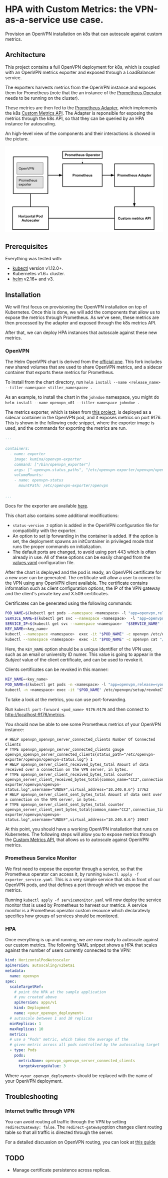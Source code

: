 # HPA with Custom Metrics: the VPN-as-a-service use case.

Provision an OpenVPN installation on k8s that can autoscale against custom metrics.

## Architecture

This project contains a full OpenVPN deployment for k8s, which is coupled with an OpenVPN metrics exporter and exposed through a LoadBalancer service.

The exporters harvests metrics from the OpenVPN instance and exposes them for Prometheus (note that the an instance of the [Prometheus Operator](https://github.com/coreos/prometheus-operator) needs to be running on the cluster).

These metrics are then fed to the [Prometheus Adapter](https://github.com/helm/charts/tree/master/stable/prometheus-adapter), which implements the k8s [Custom Metrics API](https://kubernetes.io/docs/tasks/run-application/horizontal-pod-autoscale/#support-for-metrics-apis). The Adapter is reponsible for exposing the metrics through the k8s API, so that they can be queried by an HPA instance for autoscaling.

An high-level view of the components and their interactions is showed in the picture.

![](img/scheme.png) 


## Prerequisites

Everything was tested with:

* [kubectl](https://kubernetes.io/docs/tasks/tools/install-kubectl/) version v1.12.0+.
* Kubernetes v1.6+ cluster.
* [helm](https://helm.sh/docs/intro/install/) v2.16+ and v3.

## Installation

We will first focus on provisioning the OpenVPN installation on top of Kubernetes. Once this is done, we will add the components that allow us to expose the metrics through Prometheus. 
As we've seen, these metrics are then processed by the adapter and exposed through the k8s metrics API. 

After that, we can deploy HPA instances that autoscale against these new metrics.

### OpenVPN

The Helm OpenVPN chart is derived from the [official one](https://github.com/helm/charts/tree/master/stable/openvpn). This fork includes new shared volumes that are used to share OpenVPN metrics, and a sidecar container that exports these metrics for Prometheus. 

To install from the chart directory, run 
```helm install --name <release_name> --tiller-namespace <tiller_namespace> .```

As an example, to install the chart in the `johndoe` namespace, you might do
```helm install --name openvpn_v01 --tiller-namespace johndoe .```


The metrics exporter, which is taken from [this project](https://github.com/kumina/openvpn_exporter), is deployed as a sidecar container in the OpenVPN pod, and it exposes metrics on port 9176. This is shown in the following code snippet, where the exporter image is used, and the commands for exporting the metrics are run.

```YAML
...

containers:
  - name: exporter
    image: kumina/openvpn-exporter
    command: ["/bin/openvpn_exporter"]
    args: ["-openvpn.status_paths", "/etc/openvpn-exporter/openvpn/openvpn-status.log"]
    volumeMounts:
    - name: openvpn-status
      mountPath: /etc/openvpn-exporter/openvpn
      
...
```        

Docs for the exporter are available [here](https://github.com/kumina/openvpn_exporter).

This chart also contains some additional modifications:
* `status-version 2` option is added in the OpenVPN configuration file for compatibility with the exporter.
* An option to set ip forwarding in the container is added. If the option is set, the deployment spawns an initContainer in privileged mode that runs the proper commands on initialization.
* The default ports are changed, to avoid using port 443 which is often already in use. All of these options can be easily changed from the [values.yaml](https://github.com/netgroup-polito/VPNaaS/blob/master/openvpn-chart/values.yaml) configuration file.



After the chart is deployed and the pod is ready, an OpenVPN certificate for a new user can be generated. 
The certificate will allow a user to connect to the VPN using any OpenVPN client available. The certificate contains information such as client configuration options, the IP of the VPN gateway and the client's private key and X.509 certificates.

Certificates can be generated using the following commands:

```bash
POD_NAME=$(kubectl get pods --namespace <namespace> -l "app=openvpn,release=<your_release>" -o jsonpath='{ .items[0].metadata.name }')
SERVICE_NAME=$(kubectl get svc --namespace <namespace>  -l "app=openvpn,release=<your_release>" -o jsonpath='{ .items[0].metadata.name }')
SERVICE_IP=$(kubectl get svc --namespace <namespace>  "$SERVICE_NAME" -o go-template='{{ range $k, $v := (index .status.loadBalancer.ingress 0)}}{{ $v }}{{end}}')
KEY_NAME=<key_name>
kubectl --namespace <namespace>  exec -it "$POD_NAME" -c openvpn /etc/openvpn/setup/newClientCert.sh "$KEY_NAME" "$SERVICE_IP"
kubectl --namespace <namespace>  exec -it "$POD_NAME" -c openvpn cat "/etc/openvpn/certs/pki/$KEY_NAME.ovpn" > "$KEY_NAME.ovpn"
```

Here, the `KEY_NAME` option should be a unique identifier of the VPN user, such as an email or university ID numer. This value is going to appear in the *Subject* value of the client certificate, and can be used to revoke it.


Clients certificates can be revoked in this manner:

```bash
KEY_NAME=<key_name>
POD_NAME=$(kubectl get pods -n <namespace> -l "app=openvpn,release=<your_release>" -o jsonpath='{.items[0].metadata.name}')
kubectl -n <namespace> exec -it "$POD_NAME" /etc/openvpn/setup/revokeClientCert.sh $KEY_NAME
```

To take a look at the metrics, you can use port-forwarding.

Run `kubectl port-forward <pod_name> 9176:9176` and then connect to [http://localhost:9176/metrics](http://localhost:9176/metrics).

You should now be able to see some Prometheus metrics of your OpenVPN instance:

```
# HELP openvpn_openvpn_server_connected_clients Number Of Connected Clients
# TYPE openvpn_openvpn_server_connected_clients gauge
openvpn_openvpn_server_connected_clients{status_path="/etc/openvpn-exporter/openvpn/openvpn-status.log"} 1
# HELP openvpn_server_client_received_bytes_total Amount of data received over a connection on the VPN server, in bytes.
# TYPE openvpn_server_client_received_bytes_total counter
openvpn_server_client_received_bytes_total{common_name="CC2",connection_time="1576248156",real_address="10.244.0.0:25878",status_path="/etc/openvpn-exporter/openvpn/openvpn-status.log",username="UNDEF",virtual_address="10.240.0.6"} 17762
# HELP openvpn_server_client_sent_bytes_total Amount of data sent over a connection on the VPN server, in bytes.
# TYPE openvpn_server_client_sent_bytes_total counter
openvpn_server_client_sent_bytes_total{common_name="CC2",connection_time="1576248156",real_address="10.244.0.0:25878",status_path="/etc/openvpn-exporter/openvpn/openvpn-status.log",username="UNDEF",virtual_address="10.240.0.6"} 19047
```

At this point, you should have a working OpenVPN installation that runs on Kubernetes. The following steps will allow you to expose metrics through the [Custom Metrics API](https://kubernetes.io/docs/tasks/run-application/horizontal-pod-autoscale/#support-for-metrics-apis), that allows us to autoscale against OpenVPN metrics.

### Prometheus Service Monitor

We first need to expose the exporter through a service, so that the Prometheus operator can access it, by running `kubectl apply -f exporter_service.yaml`. This is a very simple service that sits in front of our OpenVPN pods, and that defines a port through which we expose the metrics.

Running `kubectl apply -f servicemonitor.yaml` will now deploy the service monitor that is used by Prometheus to harvest our metrics.
A service monitor is a Prometheus operator custom resource which declaratevly specifies how groups of services should be monitored.

### HPA

Once everything is up and running, we are now ready to autoscale against our custom metrics.
The following YAML snippet shows a HPA that scales against the number of users currently connected to the VPN:

```YAML
kind: HorizontalPodAutoscaler
apiVersion: autoscaling/v2beta1
metadata:
  name: openvpn
spec:
  scaleTargetRef:
    # point the HPA at the sample application
    # you created above
    apiVersion: apps/v1
    kind: Deployment
    name: <your_openvpn_deployment>
  # autoscale between 1 and 10 replicas
  minReplicas: 1
  maxReplicas: 10
  metrics:
  # use a "Pods" metric, which takes the average of the
  # given metric across all pods controlled by the autoscaling target
  - type: Pods
    pods:
      metricName: openvpn_openvpn_server_connected_clients
      targetAverageValue: 3
```

Where `<your_openvpn_deployment>` should be replaced with the name of your OpenVPN deployment.

## Troubleshooting


### Internet traffic through VPN

You can avoid routing all traffic through the VPN by setting `redirectGateway: false`. The `redirect-gateway`option changes client routing table so that all traffic is directed through the server.

For a detailed discussion on OpenVPN routing, you can look at [this guide](https://community.openvpn.net/openvpn/wiki/BridgingAndRouting?__cf_chl_jschl_tk__=3594c84025c56b4a1b5b5ab4b8a09795f5dffde6-1581421660-0-AWvPPmNOQbCMn6yvKYVynFeagfHjTv3MIRLp1RjRbUpBry5iiU97HnZR4XUZTwIb9wczHJmkjrf-aOHY2xoQDUzYBNgqAiBLSqmZppVcqXBw1zpDYhOxMbk0MHbaqQLJluu0WEE-bEzUMWipoXMEpx5EbHQg_Xm3rbZLhvL3Dy5pF7_LvCPiAHoKdC1g0_T_-YjqVn858go5QQoXJghBLjcSIrNYydpljPUkil5rejI3vt0jp6VdrsXqHLVtAXWADDP8VlnYB0n0VyfdntSp9incx5-440aU7WAjHCOFLmc1eQcx7MiSTDwtr9FcJnxAZw)

## TODO

* Manage certificate persistence across replicas.
